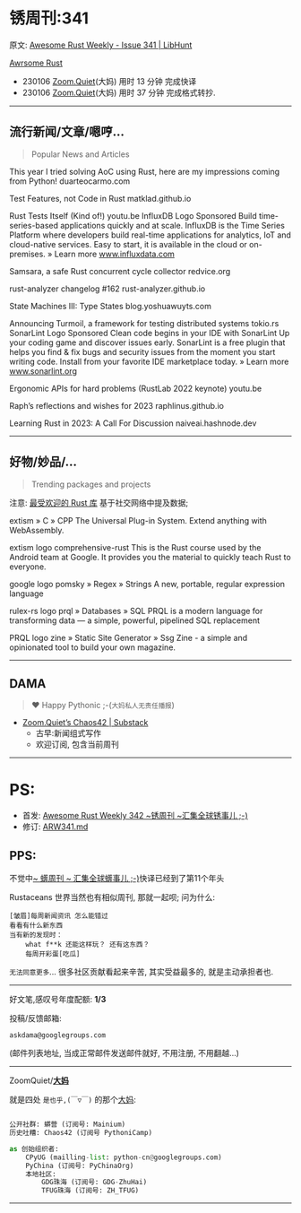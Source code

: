 # 锈周刊:341

原文: [Awesome Rust Weekly - Issue 341 | LibHunt](https://rust.libhunt.com/newsletter/341)

[Awrsome Rust](https://rust.libhunt.com/)


- 230106 [Zoom.Quiet](http://zoomquiet.io/)(大妈) 用时 13 分钟 完成快译
- 230106 [Zoom.Quiet](http://zoomquiet.io/)(大妈) 用时 37 分钟 完成格式转抄.


-----------------------------------------
## 流行新闻/文章/嗯哼...
> Popular News and Articles


This year I tried solving AoC using Rust, here are my impressions coming from Python!
duarteocarmo.com

Test Features, not Code in Rust
matklad.github.io

Rust Tests Itself (Kind of!)
youtu.be
InfluxDB Logo
Sponsored
Build time-series-based applications quickly and at scale.
InfluxDB is the Time Series Platform where developers build real-time applications for analytics, IoT and cloud-native services. Easy to start, it is available in the cloud or on-premises.   » Learn more
www.influxdata.com

Samsara, a safe Rust concurrent cycle collector
redvice.org

rust-analyzer changelog #162
rust-analyzer.github.io

State Machines III: Type States
blog.yoshuawuyts.com

Announcing Turmoil, a framework for testing distributed systems
tokio.rs
SonarLint Logo
Sponsored
Clean code begins in your IDE with SonarLint
Up your coding game and discover issues early. SonarLint is a free plugin that helps you find & fix bugs and security issues from the moment you start writing code. Install from your favorite IDE marketplace today.   » Learn more
www.sonarlint.org

Ergonomic APIs for hard problems (RustLab 2022 keynote)
youtu.be

Raph’s reflections and wishes for 2023
raphlinus.github.io

Learning Rust in 2023: A Call For Discussion
naiveai.hashnode.dev

-----------------------------------------
## 好物/妙品/...
> Trending packages and projects

注意: [最受欢迎的 Rust 库](https://www.libhunt.com/l/rust) 基于社交网络中提及数据;

 extism
» C    » CPP
The Universal Plug-in System. Extend anything with WebAssembly.

extism logo
 comprehensive-rust
This is the Rust course used by the Android team at Google. It provides you the material to quickly teach Rust to everyone.

google logo
 pomsky
» Regex    » Strings
A new, portable, regular expression language

rulex-rs logo
 prql
» Databases    » SQL
PRQL is a modern language for transforming data — a simple, powerful, pipelined SQL replacement

PRQL logo
 zine
» Static Site Generator    » Ssg
Zine - a simple and opinionated tool to build your own magazine.




-----------------------------------------
## DAMA
> ❤️ Happy Pythonic ;-(`大妈私人无责任播报`)


- [Zoom\.Quiet’s Chaos42 \| Substack](https://zoomquiet.substack.com/)
    + 古早:新闻组式写作
    + 欢迎订阅, 包含当前周刊


-----------------------------------------
# PS:

- 首发: [Awesome Rust Weekly 342 ~锈周刊 ~汇集全球锈事儿 ;-)](http://weekly.pychina.org/issue/issue-558.html)
- 修订: [ARW341.md](https://github.com/zhrust/weekly/tree/main/docs/2023/ARW341.md)


## PPS:
不觉中[~ 蠎周刊 ~ 汇集全球蠎事儿 ;-)](https://weekly.pychina.org/)快译已经到了第11个年头

Rustaceans 世界当然也有相似周刊, 那就一起呗;
问为什么:

    [皱眉]每周新闻资讯 怎么能错过 
    看看有什么新东西 
    当有新的发现时：
        what f**k 还能这样玩？ 还有这东西？
        每周开彩蛋[吃瓜]

`无法同意更多`...
很多社区贡献看起来辛苦,
其实受益最多的,
就是主动承担者也.

-------------

好文笔,感叹号年度配额: **1/3**

投稿/反馈邮箱:

    askdama@googlegroups.com

(邮件列表地址, 
当成正常邮件发送邮件就好, 不用注册, 不用翻越...)


-------------

ZoomQuiet/**[大妈](https://mp.weixin.qq.com/s/N5TuRRbF558D4Q90XdDA7g)**

就是四处 `是也乎,(￣▽￣)` 的那个[大妈](https://mp.weixin.qq.com/s/N5TuRRbF558D4Q90XdDA7g):



```python

公开社群: 蟒营 (订阅号: Mainium)
历史吐糟: Chaos42 (订阅号 PythoniCamp)

as 创始组织者:
    CPyUG (mailling-list: python-cn@googlegroups.com)
    PyChina (订阅号: PyChinaOrg)
    本地社区: 
        GDG珠海 (订阅号: GDG-ZhuHai)
        TFUG珠海 (订阅号: ZH_TFUG)
```

-------------





